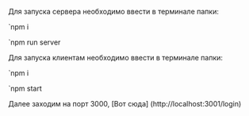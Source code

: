 Для запуска сервера необходимо ввести в терминале папки:

`npm i

`npm run server

Для запуска клиентам необходимо ввести в терминале папки:

`npm i

`npm start

Далее заходим на порт 3000, [Вот сюда] (http://localhost:3001/login)